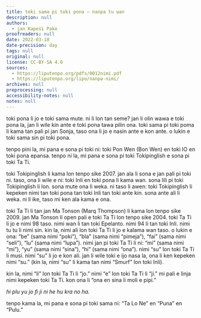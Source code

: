 ```yaml
---
title: toki sama pi toki pona — nanpa tu wan
description: null
authors:
  - jan Kapesi Pake
proofreaders: null
date: 2022-03-10
date-precision: day
tags: null
original: null
license: CC-BY-SA 4.0
sources:
  - https://liputenpo.org/pdfs/0012nimi.pdf
  - https://liputenpo.org/lipu/nanpa-nimi/
archives: null
preprocessing: null
accessibility-notes: null
notes: null
---
```


toki pona li jo e toki sama mute. ni li lon tan seme? jan li olin wawa e toki pona la, jan li wile kin ante e toki pona tawa pilin ona. toki sama pi toki poma li kama tan pali pi jan Sonja, taso ona li jo e nasin ante e kon ante. o lukin e toki sama sin pi toki pona.

tenpo pini la, mi pana e sona pi toki ni: toki Pon Wen (Bon Wen) en toki IO en toki pona epansa. tenpo ni la, mi pana e sona pi toki Tokipinglish e sona pi toki Ta Ti.

toki Tokipinglish li kama lon tenpo sike 2007. jan ala li sona e jan pali pi toki ni. taso, ona li wile e ni: toki Inli en toki pona li kama wan. sona lili pi toki Tokipinglish li lon. sona mute ona li weka. ni taso li awen: toki Tokipinglish li kepeken nimi tan toki pona tan toki Inli tan toki ante kin. sona ante ali li weka. ni li ike, taso mi ken ala kama e ona.

toki Ta Ti li tan jan Ma Tonson (Marq Thompson) li kama lon tenpo sike 2009. jan Ma Tonson li open pali e toki Ta Ti lon tenpo sike 2004. toki Ta Ti li jo e nimi 98 taso. nimi wan li tan toki Epelanto. nimi 94 li tan toki Inli. nimi tu tu li nimi sin. kin la, nimi ali lon toki Ta Ti li jo e kalama wan taso. o lukin e ona: “be” (sama nimi “poki”), “bla” (sama nimi “pimeja”), “fai” (sama nimi “seli”), “lu” (sama nimi “lupa”). nimi jan pi toki Ta Ti li ni: “mi” (sama nimi “mi”), “yu” (sama nimi “sina”), “hi” (sama nimi “ona”). nimi “su” lon toki Ta Ti li musi. nimi “su” li jo e kon ali. jan li wile toki e ijo nasa la, ona li ken kepeken nimi “su.” (kin la, nimi “su” li kama tan nimi “Smurf” lon toki Inli).

kin la, nimi “li” lon toki Ta Ti li “jo.” nimi “e” lon toki Ta Ti li “ji.” mi pali e linja nimi kepeken toki Ta Ti. kon ona li “ona en sina li moli e pipi.”

*hi plu yu jo fi ji ni he hu kra no ha.*

tenpo kama la, mi pana e sona pi toki sama ni: “Ta Lo Ne” en “Puna” en “Pulu.”